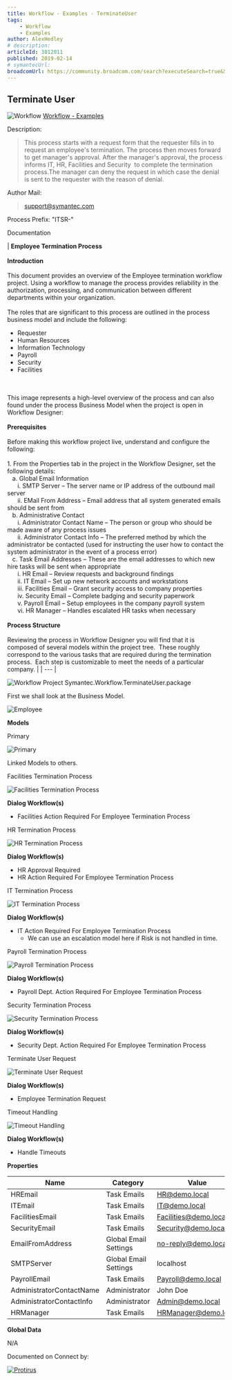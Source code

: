 ```yaml
---
title: Workflow - Examples - TerminateUser
tags:
    - Workflow
    - Examples
author: AlexHedley
# description: 
articleId: 3812011
published: 2019-02-14
# symantecUrl:
broadcomUrl: https://community.broadcom.com/search?executeSearch=true&SearchTerm=Workflow%20-%20Examples%20-%20TerminateUser&l=1
---
```


## Terminate User
  
![Workflow](images\Workflow.png) [Workflow - Examples](https://community.broadcom.com/symantecenterprise/viewdocument?DocumentKey=443c6adf-6a56-4c7f-b727-0ddeb8f9e0d9&amp;CommunityKey=04ead5e9-3643-4118-b853-afa5a58710c6&amp;tab=librarydocuments)
  
Description:

> This process starts with a request form that the requester fills in to request an employee's termination. The process then moves forward to get manager's approval. After the manager's approval, the process informs IT, HR, Facilities and Security  to complete the termination process.The manager can deny the request in which case the denial is sent to the requester with the reason of denial.

Author Mail:

> support@symantec.com

Process Prefix: "ITSR-"
  
Documentation

| **Employee Termination Process**  <br>				  <br>				**Introduction**  <br>				  <br>				This document provides an overview of the Employee termination workflow project. Using a workflow to manage the process provides reliability in the authorization, processing, and communication between different departments within your organization.  <br>				  <br>				The roles that are significant to this process are outlined in the process business model and include the following:<br>
			<ul>				<li>Requester&nbsp;</li>				<li>Human Resources&nbsp;</li>				<li>Information Technology&nbsp;</li>				<li>Payroll&nbsp;</li>				<li>Security&nbsp;</li>				<li>Facilities<br>					&nbsp;</li>			</ul>
			<br>This image represents a high-level overview of the process and can also found under the process Business Model when the project is open in Workflow Designer:<br>
			<br>**Prerequisites**<br>
			<br>Before making this workflow project live, understand and configure the following:<br>
			<br>1. From the Properties tab in the project in the Workflow Designer, set the following details:  <br>				   a. Global Email Information  <br>				      i. SMTP Server – The server name or IP address of the outbound mail server  <br>				      ii. EMail From Address – Email address that all system generated emails should be sent from  <br>				   b. Administrative Contact  <br>				      i. Administrator Contact Name – The person or group who should be made aware of any process issues  <br>				      ii. Administrator Contact Info – The preferred method by which the administrator be contacted (used for instructing the user how to contact the system administrator in the event of a process error)  <br>				   c. Task Email Addresses – These are the email addresses to which new hire tasks will be sent when appropriate  <br>				      i. HR Email – Review requests and background findings  <br>				      ii. IT Email – Set up new network accounts and workstations  <br>				      iii. Facilities Email – Grant security access to company properties  <br>				      iv. Security Email – Complete badging and security paperwork  <br>				      v. Payroll Email – Setup employees in the company payroll system  <br>				      vi. HR Manager – Handles escalated HR tasks when necessary  <br>				  <br>				**Process Structure**  <br>				  <br>				Reviewing the process in Workflow Designer you will find that it is composed of several models within the project tree.  These roughly correspond to the various tasks that are required during the termination process.  Each step is customizable to meet the needs of a particular company. |
| --- |

![Workflow Project](images\WorkflowProject.png) Symantec.Workflow.TerminateUser.package
  
First we shall look at the Business Model.
  
![Employee](images\TerminateUser_TerminateEmployee.model_.png)

**Models**
  
Primary
  
![Primary](images\TerminateUser_Primary.model_.png)
  
Linked Models to others.

Facilities Termination Process
  
![Facilities Termination Process](images\TerminateUser_FacilitiesTerminationProcess.model_.png)
  
**Dialog Workflow(s)**
  
- Facilities Action Required For Employee Termination Process

HR Termination Process
  
![HR Termination Process](images\TerminateUser_HRTerminationProcess.model_.png)
  
**Dialog Workflow(s)**

- HR Approval Required
- HR Action Required For Employee Termination Process

IT Termination Process
  
![IT Termination Process](images\TerminateUser_ITTerminationProcess.model_.png)
  
**Dialog Workflow(s)**

- IT Action Required For Employee Termination Process
    - We can use an escalation model here if Risk is not handled in time.

Payroll Termination Process
  
![Payroll Termination Process](images\TerminateUser_PayrollTerminationProcess.model_.png)
  
**Dialog Workflow(s)**

- Payroll Dept. Action Required For Employee Termination Process

Security Termination Process
  
![Security Termination Process](images\TerminateUser_SecurityTerminationProcess.model_.png)
  
**Dialog Workflow(s)**

- Security Dept. Action Required For Employee Termination Process

Terminate User Request
  
![Terminate User Request](images\TerminateUser_TerminateUserRequest.model_.png)
  
**Dialog Workflow(s)**

- Employee Termination Request

Timeout Handling
  
![Timeout Handling](images\TerminateUser_TimeoutHandling.model_.png)
  
**Dialog Workflow(s)**

- Handle Timeouts

**Properties**

| Name | Category | Value |
| --- | --- | --- |
| HREmail | Task Emails | HR@demo.local |
| ITEmail | Task Emails | IT@demo.local |
| FacilitiesEmail | Task Emails | Facilities@demo.local |
| SecurityEmail | Task Emails | Security@demo.local |
| EmailFromAddress | Global Email Settings | no-reply@demo.local |
| SMTPServer | Global Email Settings | localhost |
| PayrollEmail | Task Emails | Payroll@demo.local |
| AdministratorContactName | Administrator | John Doe |
| AdministratorContactInfo | Administrator | Admin@demo.local |
| HRManager | Task Emails | HRManager@demo.local |

**Global Data**
  
N/A

Documented on Connect by:
  
[![Protirus](images\Protirus.png)](https://www.protirus.com/)​
